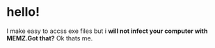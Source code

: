 # hello!
I make easy to accss exe files but i **will not infect your computer with MEMZ.Got that?**
Ok thats me.
